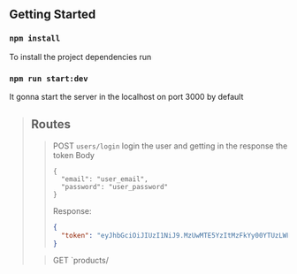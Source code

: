 ## Getting Started

### `npm install`

To install the project dependencies run </br>

### `npm run start:dev`

It gonna start the server in the localhost on port 3000 by default

> ## Routes
>
> > POST `users/login`
> > login the user and getting in the response the token
> > Body
> >
> > ```
> > {
> >   "email": "user_email",
> >   "password": "user_password"
> > }
> > ```
> >
> > Response:
> >
> > ```json
> > {
> >   "token": "eyJhbGciOiJIUzI1NiJ9.MzUwMTE5YzItMzFkYy00YTUzLWExNjYtYTk2YWQ1NWEzOGFj.W_TBtC5gRY6hssrK6JGHRKr3ETzFXQDctXVZVPOuPjY"
> > }
> > ```
>
> > GET `products/
